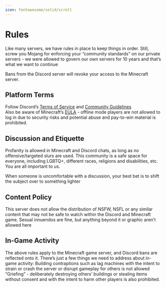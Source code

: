 ```yaml
---
icon: fontawesome/solid/scroll
---
```

# Rules
Like many servers, we have rules in place to keep things in order. Still, screw you Mojang for enforcing your “community standards” on our private servers - we were allowed to govern our own servers for 10 years and that’s what we want to continue

Bans from the Discord server will revoke your access to the Minecraft server.

## Platform Terms
Follow Discord’s [Terms of Service](https://dis.gd/tos) and [Community Guidelines](https://discord.com/guidelines)  
Also be aware of Minecraft’s [EULA](https://www.minecraft.net/en-us/eula) - offline mode players are not allowed to log in due to security risks and potential abuse and pay-to-win material is prohibited.

## Discussion and Etiquette
Profanity is allowed in Minecraft and Discord chats, as long as no offensive/targeted slurs are used. This community is a safe space for everyone, including LGBTQ+, different races, religions and disabilities, etc. You are all important to us.

When someone is uncomfortable with a discussion, your best bet is to shift the subject over to something lighter

## Content Policy
This server does not allow the distribution of NSFW, NSFL or any similar content that may not be safe to watch within the Discord and Minecraft game. Sexual innuendos are fine, but anything beyond it or graphic aren’t allowed here

## In-Game Activity
The above rules apply to the Minecraft game server, and Discord bans are reflected onto it. There’s just a few things we need to address about in-game activity:
Building contraptions such as lag machines with the intent to strain or crash the server or disrupt gameplay for others is not allowed
“Griefing” - deliberately destroying others’ buildings or stealing items without consent and with the intent to harm other players is also prohibited.


